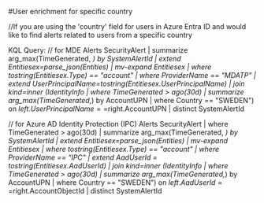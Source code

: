 #User enrichment for specific country

//If you are using the 'country' field for users in Azure Entra ID and would like to find alerts related to users from a specific country

KQL Query:
// for MDE Alerts
SecurityAlert
| summarize arg_max(TimeGenerated, *) by SystemAlertId
| extend Entitiesex=parse_json(Entities)
| mv-expand Entitiesex
| where tostring(Entitiesex.Type) == "account"
| where ProviderName == "MDATP"
| extend UserPrincipalName=tostring(Entitiesex.UserPrincipalName)
| join kind=inner (IdentityInfo | where TimeGenerated > ago(30d) | summarize arg_max(TimeGenerated,*) by AccountUPN | where Country == "SWEDEN") on $left.UserPrincipalName==$right.AccountUPN
| distinct SystemAlertId
 
 
// for Azure AD Identity Protection (IPC) Alerts
SecurityAlert
| where TimeGenerated > ago(30d)
| summarize arg_max(TimeGenerated, *) by SystemAlertId
| extend Entitiesex=parse_json(Entities)
| mv-expand Entitiesex
| where tostring(Entitiesex.Type) == "account"
| where ProviderName == "IPC"
| extend AadUserId = tostring(Entitiesex.AadUserId)
| join kind=inner (IdentityInfo | where TimeGenerated > ago(30d) | summarize arg_max(TimeGenerated,*) by AccountUPN | where Country == "SWEDEN") on $left.AadUserId==$right.AccountObjectId
| distinct SystemAlertId

